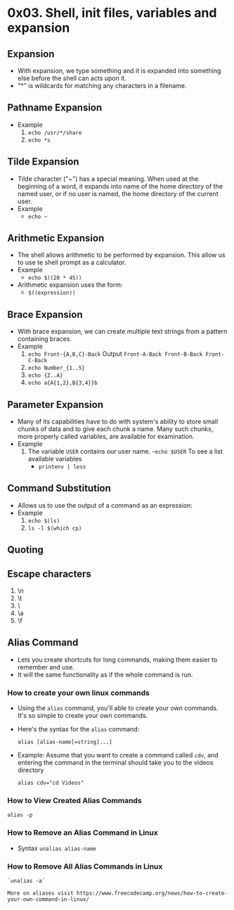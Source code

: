 # 0x03. Shell, init files, variables and expansion

## Expansion
- With expansion, we type something and it is expanded into something else before the shell can acts upon it.
- "*" is wildcards for matching any characters in a filename.

## Pathname Expansion
- Example
	1. `echo /usr/*/share`
	2. `echo *s`

## Tilde Expansion
- Tilde character ("~") has a special meaning. When used at the beginning of a word, it expands into name of the home directory of the named user, or if no user is named, the home directory of the current user.
- Example 
	- `echo ~`

## Arithmetic Expansion
- The shell allows arithmetic to be performed by expansion. This allow us to use te shell prompt as a calculator.
- Example
	- `echo $((20 * 45))`
- Arithmetic expansion uses the form:
	- `$((expression))`
	
## Brace Expansion
- With brace expansion, we can create multiple text strings from a pattern containing braces.
- Example
	1. `echo Front-{A,B,C}-Back`    Output    `Front-A-Back Front-B-Back Front-C-Back`
	2. `echo Number_{1..5}`
	3. `echo {Z..A}`
	4. `echo a{A{1,2},B{3,4}}b`

## Parameter Expansion
- Many of its capabilities have to do with system's ability to store small chunks of data and to give each chunk a name. Many such chunks, more properly called variables, are available for examination.
- Example
	1. The variable `USER` contains our user name.
		-`echo $USER`
	To see a list available variables
		- `printenv | less`
		
## Command Substitution
- Allows us to use the output of a command as an expression:
- Example
	1. `echo $(ls)`
	2. `ls -l $(which cp)`

## Quoting

## Escape characters
1. \n
2. \t
3. \\
4. \a
5. \f

## Alias Command

- Lets you create shortcuts for long commands, making them easier to remember and use.
- It will the same functionality as if the whole command is run.

### How to create your own linux commands

- Using the `alias` command, you'll able to create your own commands. It's so simple to create your own commands.
- Here's the syntax for the `alias` command:

	`alias [alias-name[=string]...]`

- Example:
	Assume that you want to create a command called `cdv`, and entering the command in the terminal should take you to the videos directory

	`alias cdv="cd Videos"`

### How to View Created Alias Commands

`alias -p`

### How to Remove an Alias Command in Linux
- Syntax
	`unalias alias-name`

### How to Remove All Alias Commands in Linux
	`unalias -a`

	More on aliases visit https://www.freecodecamp.org/news/how-to-create-your-own-command-in-linux/